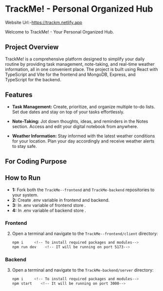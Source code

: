 # TrackMe! - Personal Organized Hub 
Website Url:-https://trackm.netlify.app

Welcome to TrackMe! - Your Personal Organized Hub.

## Project Overview

TrackMe! is a comprehensive platform designed to simplify your daily routine by providing task management, note-taking, and real-time weather information, all in one convenient place. The project is built using React with TypeScript and Vite for the frontend and MongoDB, Express, and TypeScript for the backend.

## Features

- **Task Management:** Create, prioritize, and organize multiple to-do lists. Set due dates and stay on top of your tasks effortlessly.

- **Note-Taking:** Jot down thoughts, ideas, and reminders in the Notes section. Access and edit your digital notebook from anywhere.

- **Weather Information:** Stay informed with the latest weather conditions for your location. Plan your day accordingly and receive weather alerts to stay safe.


## For Coding Purpose
## How to Run
- **1:** Fork both the `TrackMe--frontend` and `TrackMe-backend` repositories to your system.
- **2:** Create .env variable in frontend and backend.
- **3:** In .env variable of frontend store <!--VITE_CLIENT_ID (google client id for authentication/signin with OAUTH google authentication), VITE_SERVER_URL(on which your server/backend code is running)-->.
- **4:** In .env variable of backend store <!--JWT_SECRET(Use openssl to generate a random string (base64-encoded) OR write a random string(eg:-HJGHJGHJMNMSBVMN)),(PASSWORD,USER)(your mongodb user details),CLIENT_URL(url on which your frontend is running))-->.

### Frontend

2. Open a terminal and navigate to the `TrackMe--frontend/client` directory:
   ```bash
   npm i     <!-- To install required packages and modules-->
   npm run dev    <!-- IT will be running on port 5173-->

### Backend

3. Open a terminal and navigate to the `TrackMe-backend/server` directory:
   ```bash
   npm i     <!-- To install required packages and modules-->
   npm start    <!-- It will be running on port 3000-->

